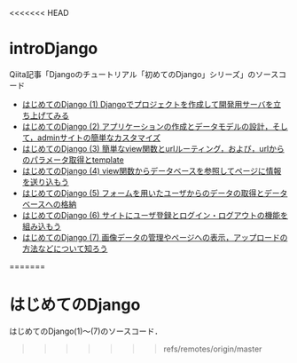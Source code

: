 <<<<<<< HEAD
# introDjango
Qiita記事「Djangoのチュートリアル「初めてのDjango」シリーズ」のソースコード

* [はじめてのDjango (1) Djangoでプロジェクトを作成して開発用サーバを立ち上げてみる](https://qiita.com/j54854/items/7e935252a072a3642c01)
* [はじめてのDjango (2) アプリケーションの作成とデータモデルの設計，そして，adminサイトの簡単なカスタマイズ](https://qiita.com/j54854/items/040cc4a18218bd4ffbc1)
* [はじめてのDjango (3) 簡単なview関数とurlルーティング，および，urlからのパラメータ取得とtemplate](https://qiita.com/j54854/items/201ecbe55017fd2a7996)
* [はじめてのDjango (4) view関数からデータベースを参照してページに情報を送り込もう](https://qiita.com/j54854/items/64ad3b7d2f50b5567e61)
* [はじめてのDjango (5) フォームを用いたユーザからのデータの取得とデータベースへの格納](https://qiita.com/j54854/items/d4fff4f71e7d9a0d136a)
* [はじめてのDjango (6) サイトにユーザ登録とログイン・ログアウトの機能を組み込もう](https://qiita.com/j54854/items/b25a85ddf41b6d8ffab6)
* [はじめてのDjango (7) 画像データの管理やページへの表示，アップロードの方法などについて知ろう](https://qiita.com/j54854/items/1f0560142e39d888251c)



=======
# はじめてのDjango
はじめてのDjango(1)〜(7)のソースコード．
>>>>>>> refs/remotes/origin/master
